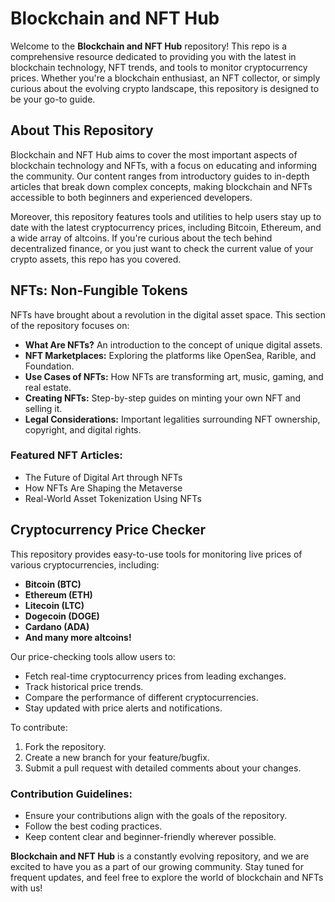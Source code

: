 

# Blockchain and NFT Hub

Welcome to the **Blockchain and NFT Hub** repository! This repo is a comprehensive resource dedicated to providing you with the latest in blockchain technology, NFT trends, and tools to monitor cryptocurrency prices. Whether you're a blockchain enthusiast, an NFT collector, or simply curious about the evolving crypto landscape, this repository is designed to be your go-to guide.


## About This Repository

Blockchain and NFT Hub aims to cover the most important aspects of blockchain technology and NFTs, with a focus on educating and informing the community. Our content ranges from introductory guides to in-depth articles that break down complex concepts, making blockchain and NFTs accessible to both beginners and experienced developers.

Moreover, this repository features tools and utilities to help users stay up to date with the latest cryptocurrency prices, including Bitcoin, Ethereum, and a wide array of altcoins. If you're curious about the tech behind decentralized finance, or you just want to check the current value of your crypto assets, this repo has you covered.

## NFTs: Non-Fungible Tokens

NFTs have brought about a revolution in the digital asset space. This section of the repository focuses on:
- **What Are NFTs?** An introduction to the concept of unique digital assets.
- **NFT Marketplaces:** Exploring the platforms like OpenSea, Rarible, and Foundation.
- **Use Cases of NFTs:** How NFTs are transforming art, music, gaming, and real estate.
- **Creating NFTs:** Step-by-step guides on minting your own NFT and selling it.
- **Legal Considerations:** Important legalities surrounding NFT ownership, copyright, and digital rights.

### Featured NFT Articles:
- The Future of Digital Art through NFTs
- How NFTs Are Shaping the Metaverse
- Real-World Asset Tokenization Using NFTs

## Cryptocurrency Price Checker

This repository provides easy-to-use tools for monitoring live prices of various cryptocurrencies, including:
- **Bitcoin (BTC)**
- **Ethereum (ETH)**
- **Litecoin (LTC)**
- **Dogecoin (DOGE)**
- **Cardano (ADA)**  
- **And many more altcoins!**

Our price-checking tools allow users to:
- Fetch real-time cryptocurrency prices from leading exchanges.
- Track historical price trends.
- Compare the performance of different cryptocurrencies.
- Stay updated with price alerts and notifications.


To contribute:
1. Fork the repository.
2. Create a new branch for your feature/bugfix.
3. Submit a pull request with detailed comments about your changes.

### Contribution Guidelines:
- Ensure your contributions align with the goals of the repository.
- Follow the best coding practices.
- Keep content clear and beginner-friendly wherever possible.
  


**Blockchain and NFT Hub** is a constantly evolving repository, and we are excited to have you as a part of our growing community. Stay tuned for frequent updates, and feel free to explore the world of blockchain and NFTs with us!

